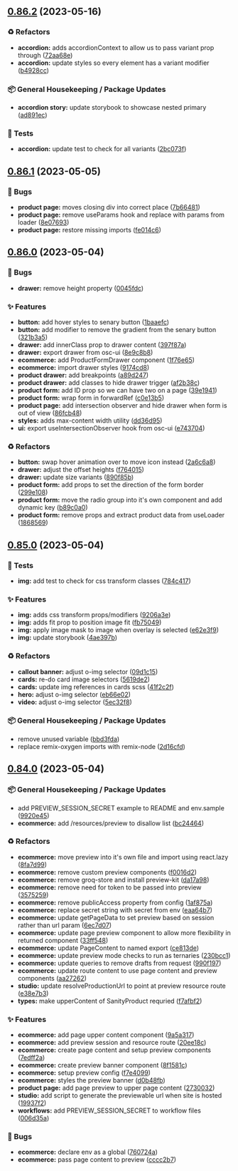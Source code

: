 ## [0.86.2](https://github.com/Open-Study-College/osc/compare/v0.86.1...v0.86.2) (2023-05-16)


### ♻️ Refactors

* **accordion:** adds accordionContext to allow us to pass variant prop through ([72aa68e](https://github.com/Open-Study-College/osc/commit/72aa68e4e465d80c0f9e5a540590bcc09da5e260))
* **accordion:** update styles so every element has a variant modifier ([b4928cc](https://github.com/Open-Study-College/osc/commit/b4928cc20573abf7dad7980ebf8cf16e2fad1405))


### 📦 General Housekeeping / Package Updates

* **accordion story:** update storybook to showcase nested primary ([ad891ec](https://github.com/Open-Study-College/osc/commit/ad891ec7a629d11f81c5e197b1bf76164f02f46e))


### 🧪 Tests

* **accordion:** update test to check for all variants ([2bc073f](https://github.com/Open-Study-College/osc/commit/2bc073fc87492dffd43cedd218207946cf0a8f4b))

## [0.86.1](https://github.com/Open-Study-College/osc/compare/v0.86.0...v0.86.1) (2023-05-05)


### 🐛 Bugs

* **product page:** moves closing div into correct place ([7b66481](https://github.com/Open-Study-College/osc/commit/7b6648161f632b4a6527eac69e38eba08cc5430f))
* **product page:** remove useParams hook and replace with params from loader ([8e07693](https://github.com/Open-Study-College/osc/commit/8e076933086aaf690cb70c14648ed6dfbce32a80))
* **product page:** restore missing imports ([fe014c6](https://github.com/Open-Study-College/osc/commit/fe014c6d7db226bc3ee13a93126eb857ef27b04a))

## [0.86.0](https://github.com/Open-Study-College/osc/compare/v0.85.0...v0.86.0) (2023-05-04)


### 🐛 Bugs

* **drawer:** remove height property ([0045fdc](https://github.com/Open-Study-College/osc/commit/0045fdce003189adadcf741b6c7dea0c93dc372a))


### ✨ Features

* **button:** add hover styles to senary button ([1baaefc](https://github.com/Open-Study-College/osc/commit/1baaefc1da73057636394bf94005c8c6879b8565))
* **button:** add modifier to remove the gradient from the senary button ([321b3a5](https://github.com/Open-Study-College/osc/commit/321b3a5b9663b41f5b1ac801262ea8fb16b1bfeb))
* **drawer:** add innerClass prop to drawer content ([397f87a](https://github.com/Open-Study-College/osc/commit/397f87a0163d940e5686e8490ef9fe6f29e5d47a))
* **drawer:** export drawer from osc-ui ([8e9c8b8](https://github.com/Open-Study-College/osc/commit/8e9c8b89707a421c7221b78f28b19ddbe77b0a80))
* **ecommerce:** add ProductFormDrawer component ([1f76e65](https://github.com/Open-Study-College/osc/commit/1f76e65a4d317fd74efeb2442d11953db117480a))
* **ecommerce:** import drawer styles ([9174cd8](https://github.com/Open-Study-College/osc/commit/9174cd857e7f08e23126d8704bec4aa2d3d15f28))
* **product drawer:** add breakpoints ([a89d247](https://github.com/Open-Study-College/osc/commit/a89d24765acfa2272f2c73ba6a8bc490a0defe3d))
* **product drawer:** add classes to hide drawer trigger ([af2b38c](https://github.com/Open-Study-College/osc/commit/af2b38ca8dd1f2f65ef4c63ac116f912d5d1ef4d))
* **product form:** add ID prop so we can have two on a page ([39e1941](https://github.com/Open-Study-College/osc/commit/39e1941f49265e4e113d80c5e484ac31e774398d))
* **product form:** wrap form in forwardRef ([c0e13b5](https://github.com/Open-Study-College/osc/commit/c0e13b5ada310cede6c8b32db35a99aab90221a5))
* **product page:** add intersection observer and hide drawer when form is out of view ([86fcb48](https://github.com/Open-Study-College/osc/commit/86fcb48d41e07ec7731b4a1dd62069c6d1c2d3b0))
* **styles:** adds max-content width utility ([dd36d95](https://github.com/Open-Study-College/osc/commit/dd36d95c134d3c86574d40f4847fc8ac8e8ad14b))
* **ui:** export useIntersectionObserver hook from osc-ui ([e743704](https://github.com/Open-Study-College/osc/commit/e7437042aedf078d8c2a44c87acf35fcf8ff9947))


### ♻️ Refactors

* **button:** swap hover animation over to move icon instead ([2a6c6a8](https://github.com/Open-Study-College/osc/commit/2a6c6a8dde6bef21918ef3bd45c806de244ef5eb))
* **drawer:** adjust the offset heights ([f764015](https://github.com/Open-Study-College/osc/commit/f7640156cabd971ad3085c841c5eee2fd150e7e8))
* **drawer:** update size variants ([890f85b](https://github.com/Open-Study-College/osc/commit/890f85bb394d268730264187728702f1703adf9c))
* **product form:** add props to set the direction of the form border ([299e108](https://github.com/Open-Study-College/osc/commit/299e1083e180ed1ecf2c91e5a3c4f54dd3e19648))
* **product form:** move the radio group into it's own component and add dynamic key ([b89c0a0](https://github.com/Open-Study-College/osc/commit/b89c0a012036d653e6c1bac00da5bc9166b4b775))
* **product form:** remove props and extract product data from useLoader ([1868569](https://github.com/Open-Study-College/osc/commit/1868569aa42318907d86e05a71c362431fb7eb25))

## [0.85.0](https://github.com/Open-Study-College/osc/compare/v0.84.0...v0.85.0) (2023-05-04)


### 🧪 Tests

* **img:** add test to check for css transform classes ([784c417](https://github.com/Open-Study-College/osc/commit/784c4179e7d4b8aae14080b09a4a313a46f3f53e))


### ✨ Features

* **img:** adds css transform props/modifiers ([9206a3e](https://github.com/Open-Study-College/osc/commit/9206a3e78cbd4efe609e3106c753c57990b8b9b1))
* **img:** adds fit prop to position image fit ([fb75049](https://github.com/Open-Study-College/osc/commit/fb75049ffd8cc8a4bc0bd4b170abafd48ab70586))
* **img:** apply image mask to image when overlay is selected ([e62e3f9](https://github.com/Open-Study-College/osc/commit/e62e3f90c2e5f62a86efb29a9222f5b03c814635))
* **img:** update storybook ([4ae397b](https://github.com/Open-Study-College/osc/commit/4ae397b26889025cd66f836eca45771841a15efd))


### ♻️ Refactors

* **callout banner:** adjust o-img selector ([09d1c15](https://github.com/Open-Study-College/osc/commit/09d1c152c0e38830abf29390e104d01050443e54))
* **cards:** re-do card image selectors ([5619de2](https://github.com/Open-Study-College/osc/commit/5619de20e6e21550c16a341467403e000bba7577))
* **cards:** update img references in cards scss ([41f2c2f](https://github.com/Open-Study-College/osc/commit/41f2c2fd6a98c5c4bf57a0361311d764a71aec5a))
* **hero:** adjust o-img selector ([eb66e02](https://github.com/Open-Study-College/osc/commit/eb66e0289d4e16d990252558d5c7ad36ee7525b4))
* **video:** adjust o-img selector ([5ec32f8](https://github.com/Open-Study-College/osc/commit/5ec32f81db068cc5346d1a314e94b027e46a0e83))


### 📦 General Housekeeping / Package Updates

* remove unused variable ([bbd3fda](https://github.com/Open-Study-College/osc/commit/bbd3fdaef3d6058743395f52bdfd378b8671db0a))
* replace remix-oxygen imports with remix-node ([2d16cfd](https://github.com/Open-Study-College/osc/commit/2d16cfdb85e4dcc422eb931f3b9f6fbfe22d56fa))

## [0.84.0](https://github.com/Open-Study-College/osc/compare/v0.83.0...v0.84.0) (2023-05-04)


### 📦 General Housekeeping / Package Updates

* add PREVIEW_SESSION_SECRET example to README and env.sample ([9920e45](https://github.com/Open-Study-College/osc/commit/9920e4531b6c5a9f3be5ea0620e456d8bd7169fc))
* **ecommerce:** add /resources/preview to disallow list ([bc24464](https://github.com/Open-Study-College/osc/commit/bc244640ef914b7abfd28e5d6a496c6b8fb6e5c8))


### ♻️ Refactors

* **ecommerce:** move preview into it's own file and import using react.lazy ([8fa7d99](https://github.com/Open-Study-College/osc/commit/8fa7d99586fe9d92e2e90372fe82932e507fd7e9))
* **ecommerce:** remove custom preview components ([f0016d2](https://github.com/Open-Study-College/osc/commit/f0016d2e5a0fcc6070beda5f00908d5bca866854))
* **ecommerce:** remove groq-store and install preview-kit ([da17a98](https://github.com/Open-Study-College/osc/commit/da17a98b87deac10d84a6f880d924c66406928a9))
* **ecommerce:** remove need for token to be passed into preview ([3575259](https://github.com/Open-Study-College/osc/commit/35752595b660ea64c86e52ed09a2d82328d4e694))
* **ecommerce:** remove publicAccess property from config ([1af875a](https://github.com/Open-Study-College/osc/commit/1af875a79efe3590e6d9ae633e1fd587cd9b87c9))
* **ecommerce:** replace secret string with secret from env ([eaa64b7](https://github.com/Open-Study-College/osc/commit/eaa64b77e8dafda0ab7fa094d63c022d8f92c9c0))
* **ecommerce:** update getPageData to set preview based on session rather than url param ([6ec7d07](https://github.com/Open-Study-College/osc/commit/6ec7d070491b47ae988194617b7547a217e3d88c))
* **ecommerce:** update page preview component to allow more flexibility in returned component ([33ff548](https://github.com/Open-Study-College/osc/commit/33ff5481f467a45139ab9c1faa1e5fea13b281f4))
* **ecommerce:** update PageContent to named export ([ce813de](https://github.com/Open-Study-College/osc/commit/ce813deab7fc2fffc9a75432ad51f2fec76f168b))
* **ecommerce:** update preview mode checks to run as ternaries ([230bcc1](https://github.com/Open-Study-College/osc/commit/230bcc1677dd7dd5cc099e3569090212733c4077))
* **ecommerce:** update queries to remove drafts from request ([990f197](https://github.com/Open-Study-College/osc/commit/990f197a828d11b9391c415f4dced3acc1ba28d0))
* **ecommerce:** update route content to use page content and preview components ([aa27262](https://github.com/Open-Study-College/osc/commit/aa27262d3ba183292fa1a28a8d44c281db39bebe))
* **studio:** update resolveProductionUrl to point at preview resource route ([e38e7b3](https://github.com/Open-Study-College/osc/commit/e38e7b36b0c310ab70e60c9293ca5c25a79d1bf2))
* **types:** make upperContent of SanityProduct requried ([f7afbf2](https://github.com/Open-Study-College/osc/commit/f7afbf2c7aacaad7445e3bb7977dcdf1f9bbd312))


### ✨ Features

* **ecommerce:** add page upper content component ([9a5a317](https://github.com/Open-Study-College/osc/commit/9a5a317de527c24d94653a4e234bb10c6f3852d1))
* **ecommerce:** add preview session and resource route ([20ee18c](https://github.com/Open-Study-College/osc/commit/20ee18c31fb1a6c39f75ab867b6ef15d5e950081))
* **ecommerce:** create page content and setup preview components ([7edff2a](https://github.com/Open-Study-College/osc/commit/7edff2a903adac558e0cc47c8023b004d36baa26))
* **ecommerce:** create preview banner component ([8f1581c](https://github.com/Open-Study-College/osc/commit/8f1581c370ed9243329d5cd6bc8f2485a6cff2a0))
* **ecommerce:** setup preview config ([f7e4099](https://github.com/Open-Study-College/osc/commit/f7e4099a2c49a669d13a5ba793b18a84b9952392))
* **ecommerce:** styles the preview banner ([d0b48fb](https://github.com/Open-Study-College/osc/commit/d0b48fb539de84fb71cb7c6c81b1ea0c8aac27cf))
* **product page:** add page preview to upper page content ([2730032](https://github.com/Open-Study-College/osc/commit/2730032f37e2dd856fc36930e33bef98b1b89c77))
* **studio:** add script to generate the previewable url when site is hosted ([19937f2](https://github.com/Open-Study-College/osc/commit/19937f2b4514b83d2fb55283c5dcdc7f44f2a5b2))
* **workflows:** add PREVIEW_SESSION_SECRET to workflow files ([006d35a](https://github.com/Open-Study-College/osc/commit/006d35a7d882321a6f2b9af9a25ba093bb35265a))


### 🐛 Bugs

* **ecommerce:** declare env as a global ([760724a](https://github.com/Open-Study-College/osc/commit/760724a202f2f53cf0ff5ae2abd180088d03e575))
* **ecommerce:** pass page content to preview ([cccc2b7](https://github.com/Open-Study-College/osc/commit/cccc2b744dec5be5b88207e29a169969867ff057))

